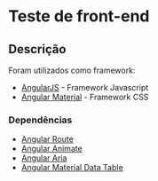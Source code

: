 # Teste de front-end

## Descrição
Foram utilizados como framework:
* [AngularJS](https://angularjs.org/) - Framework Javascript
* [Angular Material](https://material.angularjs.org/latest/) - Framework CSS

### Dependências
* [Angular Route](https://docs.angularjs.org/api/ngRoute)
* [Angular Animate](https://docs.angularjs.org/api/ngAnimate)
* [Angular Aria](https://docs.angularjs.org/api/ngAria)
* [Angular Material Data Table](https://github.com/daniel-nagy/md-data-table)
